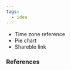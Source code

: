 ```yaml
---
tags:
  - idea
---
```

- Time zone reference  
- Pie chart  
- Shareble link
### References
[^1]: 
[^2]: 
